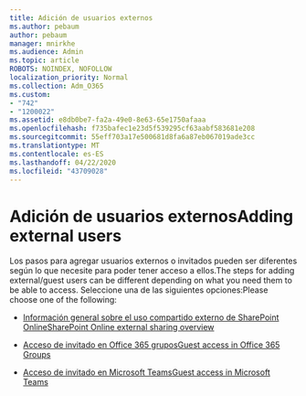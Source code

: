 ```yaml
---
title: Adición de usuarios externos
ms.author: pebaum
author: pebaum
manager: mnirkhe
ms.audience: Admin
ms.topic: article
ROBOTS: NOINDEX, NOFOLLOW
localization_priority: Normal
ms.collection: Adm_O365
ms.custom:
- "742"
- "1200022"
ms.assetid: e8db0be7-fa2a-49e0-8e63-65e1750afaaa
ms.openlocfilehash: f735bafec1e23d5f539295cf63aabf583681e208
ms.sourcegitcommit: 55eff703a17e500681d8fa6a87eb067019ade3cc
ms.translationtype: MT
ms.contentlocale: es-ES
ms.lasthandoff: 04/22/2020
ms.locfileid: "43709028"
---
```

# <a name="adding-external-users"></a><span data-ttu-id="8b049-102">Adición de usuarios externos</span><span class="sxs-lookup"><span data-stu-id="8b049-102">Adding external users</span></span>

<span data-ttu-id="8b049-103">Los pasos para agregar usuarios externos o invitados pueden ser diferentes según lo que necesite para poder tener acceso a ellos.</span><span class="sxs-lookup"><span data-stu-id="8b049-103">The steps for adding external/guest users can be different depending on what you need them to be able to access.</span></span> <span data-ttu-id="8b049-104">Seleccione una de las siguientes opciones:</span><span class="sxs-lookup"><span data-stu-id="8b049-104">Please choose one of the following:</span></span>
  
- [<span data-ttu-id="8b049-105">Información general sobre el uso compartido externo de SharePoint Online</span><span class="sxs-lookup"><span data-stu-id="8b049-105">SharePoint Online external sharing overview</span></span>](https://docs.microsoft.com/sharepoint/external-sharing-overview)

- [<span data-ttu-id="8b049-106">Acceso de invitado en Office 365 grupos</span><span class="sxs-lookup"><span data-stu-id="8b049-106">Guest access in Office 365 Groups</span></span>](https://support.office.com/article/guest-access-in-office-365-groups-bfc7a840-868f-4fd6-a390-f347bf51aff6)

- [<span data-ttu-id="8b049-107">Acceso de invitado en Microsoft Teams</span><span class="sxs-lookup"><span data-stu-id="8b049-107">Guest access in Microsoft Teams</span></span>](https://docs.microsoft.com/microsoftteams/guest-access-checklist)
